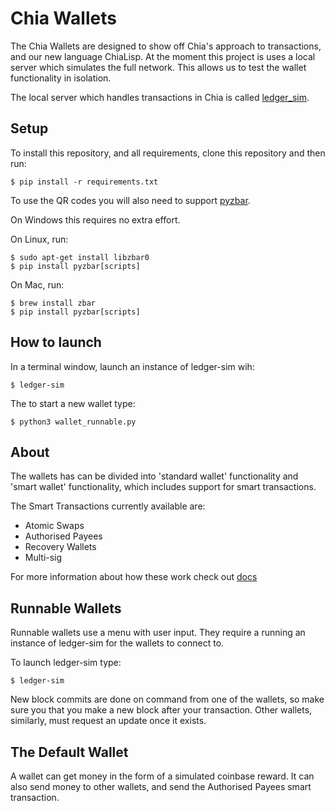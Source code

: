 # Chia Wallets

The Chia Wallets are designed to show off Chia's approach to transactions, and our new language ChiaLisp.
At the moment this project is uses a local server which simulates the full network. This allows us to test the wallet functionality in isolation.

The local server which handles transactions in Chia is called [ledger_sim](https://github.com/Chia-Network/ledger_sim).

## Setup


To install this repository, and all requirements, clone this repository and then run:

```
$ pip install -r requirements.txt
```

To use the QR codes you will also need to support [pyzbar](https://pypi.org/project/pyzbar/).

On Windows this requires no extra effort.

On Linux, run:

```
$ sudo apt-get install libzbar0
$ pip install pyzbar[scripts]
```

On Mac, run:

```
$ brew install zbar
$ pip install pyzbar[scripts]
```

## How to launch
In a terminal window, launch an instance of ledger-sim wih:
```
$ ledger-sim
```

The to start a new wallet type:

```
$ python3 wallet_runnable.py
```

## About

The wallets has can be divided into 'standard wallet' functionality and 'smart wallet' functionality, which includes support for smart transactions.

The Smart Transactions currently available are:
* Atomic Swaps
* Authorised Payees
* Recovery Wallets
* Multi-sig

For more information about how these work check out [docs](./docs)

## Runnable Wallets

Runnable wallets use a menu with user input. They require a running an instance of ledger-sim for the wallets to connect to.

To launch ledger-sim type:

```
$ ledger-sim
```

New block commits are done on command from one of the wallets, so make sure you that you make a new block after your transaction.
Other wallets, similarly, must request an update once it exists.


## The Default Wallet

A wallet can get money in the form of a simulated coinbase reward.
It can also send money to other wallets, and send the Authorised Payees smart transaction.
